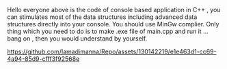 Hello everyone above is the code of console based application in C++ , you can stimulates most of the data structures including advanced data structures directly into your console. You should use MinGw complier. Only thing which you need to do is to make .exe file of main.cpp and run it ... bang on , then you would understand by yourself. 





https://github.com/Iamadimanna/Repo/assets/130142219/e1e463d1-cc69-4a94-85d9-cfff3f92568e

